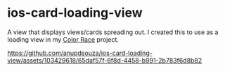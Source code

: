 # ios-card-loading-view
A view that displays views/cards spreading out. I created this to use as a loading view in my [Color Race](https://github.com/anupdsouza/ios-color-race-game/tree/main/ColorRace) project.

https://github.com/anupdsouza/ios-card-loading-view/assets/103429618/65daf57f-6f8d-4458-b991-2b783f6d8b82

